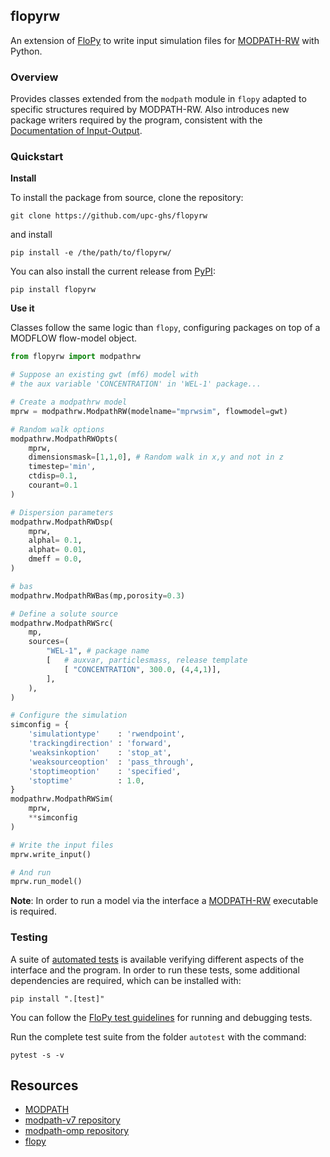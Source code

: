## flopyrw
An extension of [FloPy](https://github.com/modflowpy/flopy) to write input simulation files for [MODPATH-RW](https://gitub.com/upc-ghs/modpath-rw) with Python.

### Overview
Provides classes extended from the `modpath` module in `flopy` adapted to specific structures required by MODPATH-RW. Also introduces new package writers required by the program, consistent with the [Documentation of Input-Output](https://github.com/upc-ghs/modpath-rw/doc/modpath-rw_IO_v100_.pdf). 


### Quickstart
**Install**

To install the package from source, clone the repository:

```
git clone https://github.com/upc-ghs/flopyrw
```
and install 

```
pip install -e /the/path/to/flopyrw/
```

You can also install the current release from [PyPI](https://pypi.org/project/flopyrw/):

```
pip install flopyrw
```

**Use it**

Classes follow the same logic than `flopy`, configuring packages on top of a MODFLOW flow-model object.

```py
from flopyrw import modpathrw

# Suppose an existing gwt (mf6) model with 
# the aux variable 'CONCENTRATION' in 'WEL-1' package... 

# Create a modpathrw model
mprw = modpathrw.ModpathRW(modelname="mprwsim", flowmodel=gwt) 

# Random walk options
modpathrw.ModpathRWOpts(
    mprw,
    dimensionsmask=[1,1,0], # Random walk in x,y and not in z
    timestep='min',
    ctdisp=0.1,
    courant=0.1
)

# Dispersion parameters 
modpathrw.ModpathRWDsp( 
    mprw,
    alphal= 0.1,
    alphat= 0.01, 
    dmeff = 0.0, 
)

# bas 
modpathrw.ModpathRWBas(mp,porosity=0.3)

# Define a solute source 
modpathrw.ModpathRWSrc(
    mp,
    sources=(
        "WEL-1", # package name
        [   # auxvar, particlesmass, release template
            [ "CONCENTRATION", 300.0, (4,4,1)], 
        ],
    ),
)

# Configure the simulation 
simconfig = {
    'simulationtype'    : 'rwendpoint', 
    'trackingdirection' : 'forward',
    'weaksinkoption'    : 'stop_at',
    'weaksourceoption'  : 'pass_through',
    'stoptimeoption'    : 'specified',
    'stoptime'          : 1.0,
}
modpathrw.ModpathRWSim(
    mprw, 
    **simconfig
)

# Write the input files
mprw.write_input()

# And run 
mprw.run_model()
```

**Note**: In order to run a model via the interface a [MODPATH-RW](https://gitub.com/upc-ghs/modpath-rw) executable is required. 


### Testing
A suite of [automated tests](autotest/) is available verifying different aspects of the interface and the program. In order to run these tests, some additional dependencies are required, which can be installed with:

```
pip install ".[test]"
```

You can follow the [FloPy test guidelines](https://github.com/modflowpy/flopy/blob/develop/DEVELOPER.md#running-tests) for running and debugging tests. 

Run the complete test suite from the folder ``autotest`` with the command:

```
pytest -s -v 
```

## Resources
* [MODPATH](https://www.usgs.gov/software/modpath-particle-tracking-model-modflow)
* [modpath-v7 repository](https://github.com/MODFLOW-USGS/modpath-v7)
* [modpath-omp repository](https://github.com/MARSoluT/modpath-omp)
* [flopy](https://github.com/modflowpy/flopy)
